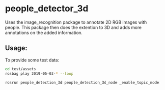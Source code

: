 # people_detector_3d

Uses the image_recognition package to annotate 2D RGB images with people.
This package then does the extention to 3D and adds more annotations on the added information.

## Usage:
To provide some test data:
```bash
cd test/assets
rosbag play 2019-05-03-* --loop
```

```bash
rosrun people_detection_3d people_detection_3d_node _enable_topic_mode:=true rgb:=/hero/head_rgbd_sensor/rgb/image_raw depth:=/hero/head_rgbd_sensor/depth_registered/image camera_info:=/hero/head_rgbd_sensor/rgb/camera_info
```